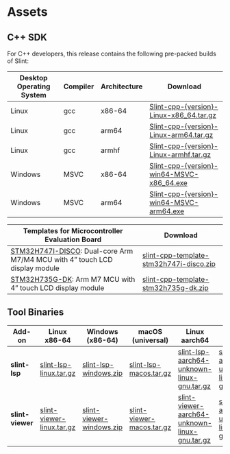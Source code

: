 <!-- Copyright © SixtyFPS GmbH <info@slint.dev> ; SPDX-License-Identifier: MIT -->

# Assets

## C++ SDK

For C++ developers, this release contains the following pre-packed builds of Slint:

| Desktop Operating System | Compiler | Architecture | Download |
|--------------------------|----------|--------------|----------|
| Linux                    | gcc      | x86-64       | [Slint-cpp-{version}-Linux-x86_64.tar.gz](https://github.com/slint-ui/slint/releases/download/{download_version}/Slint-cpp-{version}-Linux-x86_64.tar.gz) |
| Linux                    | gcc      | arm64        | [Slint-cpp-{version}-Linux-arm64.tar.gz](https://github.com/slint-ui/slint/releases/download/{download_version}/Slint-cpp-{version}-Linux-arm64.tar.gz) |
| Linux                    | gcc      | armhf        | [Slint-cpp-{version}-Linux-armhf.tar.gz](https://github.com/slint-ui/slint/releases/download/{download_version}/Slint-cpp-{version}-Linux-armhf.tar.gz) |
| Windows                  | MSVC     | x86-64       | [Slint-cpp-{version}-win64-MSVC-x86_64.exe](https://github.com/slint-ui/slint/releases/download/{download_version}/Slint-cpp-{version}-win64-MSVC-x86_64.exe) |
| Windows                  | MSVC     | arm64        | [Slint-cpp-{version}-win64-MSVC-arm64.exe](https://github.com/slint-ui/slint/releases/download/{download_version}/Slint-cpp-{version}-win64-MSVC-arm64.exe) |

| Templates for Microcontroller Evaluation Board | Download |
|----------------------------------|----------|
| [STM32H747I-DISCO](https://www.st.com/en/evaluation-tools/stm32h747i-disco.html): Dual-core Arm M7/M4 MCU with 4” touch LCD display module | [slint-cpp-template-stm32h747i-disco.zip](https://github.com/slint-ui/slint/releases/download/{download_version}/slint-cpp-template-stm32h747i-disco.zip) |
| [STM32H735G-DK](https://www.st.com/en/evaluation-tools/stm32h735g-dk.html): Arm M7 MCU with 4” touch LCD display module | [slint-cpp-template-stm32h735g-dk.zip](https://github.com/slint-ui/slint/releases/download/{download_version}/slint-cpp-template-stm32h735g-dk.zip) |

## Tool Binaries

| Add-on    | Linux x86-64 | Windows (x86-64) | macOS (universal) | Linux aarch64 | Linux armv7 |
|-----------|--------------|---------|-------|-------|-------|
| **slint-lsp** | [slint-lsp-linux.tar.gz](https://github.com/slint-ui/slint/releases/download/{download_version}/slint-lsp-linux.tar.gz) | [slint-lsp-windows.zip](https://github.com/slint-ui/slint/releases/download/{download_version}/slint-lsp-windows.zip) | [slint-lsp-macos.tar.gz](https://github.com/slint-ui/slint/releases/download/{download_version}/slint-lsp-macos.tar.gz) | [slint-lsp-aarch64-unknown-linux-gnu.tar.gz](https://github.com/slint-ui/slint/releases/download/{download_version}/slint-lsp-aarch64-unknown-linux-gnu.tar.gz) | [slint-lsp-armv7-unknown-linux-gnueabihf.tar.gz](https://github.com/slint-ui/slint/releases/download/{download_version}/slint-lsp-armv7-unknown-linux-gnueabihf.tar.gz)
| **slint-viewer** | [slint-viewer-linux.tar.gz](https://github.com/slint-ui/slint/releases/download/{download_version}/slint-viewer-linux.tar.gz) | [slint-viewer-windows.zip](https://github.com/slint-ui/slint/releases/download/{download_version}/slint-viewer-windows.zip) | [slint-viewer-macos.tar.gz](https://github.com/slint-ui/slint/releases/download/{download_version}/slint-viewer-macos.tar.gz) | [slint-viewer-aarch64-unknown-linux-gnu.tar.gz](https://github.com/slint-ui/slint/releases/download/{download_version}/slint-viewer-aarch64-unknown-linux-gnu.tar.gz) | [slint-viewer-armv7-unknown-linux-gnueabihf.tar.gz](https://github.com/slint-ui/slint/releases/download/{download_version}/slint-viewer-armv7-unknown-linux-gnueabihf.tar.gz)
